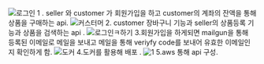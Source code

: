
![로그인](https://github.com/babyeuisun/cms/assets/139745196/614fd3f3-8769-4595-a4df-49098daf1034)
1 . seller 와 customer 가 회원가입을 하고 customer의 계좌의 잔액을 통해 상품을 구매하는 api.
![커스터머](https://github.com/babyeuisun/cms/assets/139745196/3f5814c3-9cde-4665-8e7a-ea365d587c48)
2. customer 장바구니 기능과 seller의 상품등록 기능과 상품을 검색하는 api  . 
![로그인ㅋ하기](https://github.com/babyeuisun/cms/assets/139745196/4a0196af-e6bc-4e49-83c5-cc0a3cddacbf)
3.회원가입을 하게되면 mailgun을 통해 등록된 이메일로 메일을 보내고 메일을 통해 veriyfy code를 보내어 유효한 이메일인지 확인하게 함.
![도커](https://github.com/babyeuisun/cms/assets/139745196/9babccf2-5c48-446b-bbcf-59d0681ddaab)
4.도커를 활용해 배포  .
![1](https://github.com/babyeuisun/cms/assets/139745196/922bbcb9-fb2f-480f-9b4d-c3f0081d8ecb)
5.aws 통해 api 구성.
